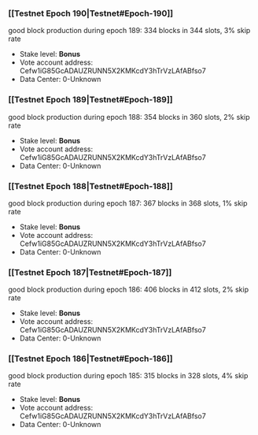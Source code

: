 ### [[Testnet Epoch 190|Testnet#Epoch-190]]
good block production during epoch 189: 334 blocks in 344 slots, 3% skip rate
* Stake level: **Bonus** 
* Vote account address: Cefw1iG85GcADAUZRUNN5X2KMKcdY3hTrVzLAfABfso7
* Data Center: 0-Unknown
### [[Testnet Epoch 189|Testnet#Epoch-189]]
good block production during epoch 188: 354 blocks in 360 slots, 2% skip rate
* Stake level: **Bonus** 
* Vote account address: Cefw1iG85GcADAUZRUNN5X2KMKcdY3hTrVzLAfABfso7
* Data Center: 0-Unknown
### [[Testnet Epoch 188|Testnet#Epoch-188]]
good block production during epoch 187: 367 blocks in 368 slots, 1% skip rate
* Stake level: **Bonus** 
* Vote account address: Cefw1iG85GcADAUZRUNN5X2KMKcdY3hTrVzLAfABfso7
* Data Center: 0-Unknown
### [[Testnet Epoch 187|Testnet#Epoch-187]]
good block production during epoch 186: 406 blocks in 412 slots, 2% skip rate
* Stake level: **Bonus** 
* Vote account address: Cefw1iG85GcADAUZRUNN5X2KMKcdY3hTrVzLAfABfso7
* Data Center: 0-Unknown
### [[Testnet Epoch 186|Testnet#Epoch-186]]
good block production during epoch 185: 315 blocks in 328 slots, 4% skip rate
* Stake level: **Bonus** 
* Vote account address: Cefw1iG85GcADAUZRUNN5X2KMKcdY3hTrVzLAfABfso7
* Data Center: 0-Unknown